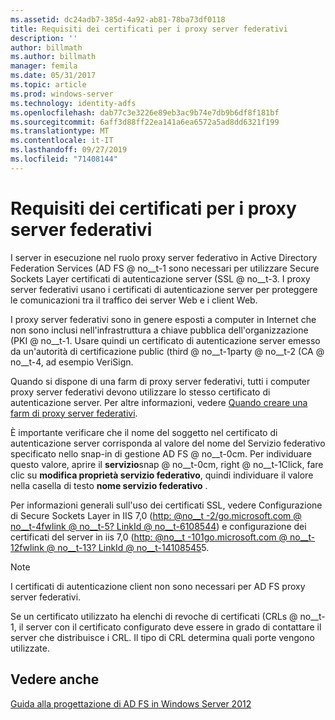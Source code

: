 ```yaml
---
ms.assetid: dc24adb7-385d-4a92-ab81-78ba73df0118
title: Requisiti dei certificati per i proxy server federativi
description: ''
author: billmath
ms.author: billmath
manager: femila
ms.date: 05/31/2017
ms.topic: article
ms.prod: windows-server
ms.technology: identity-adfs
ms.openlocfilehash: dab77c3e3226e89eb3ac9b74e7db9b6df8f181bf
ms.sourcegitcommit: 6aff3d88ff22ea141a6ea6572a5ad8dd6321f199
ms.translationtype: MT
ms.contentlocale: it-IT
ms.lasthandoff: 09/27/2019
ms.locfileid: "71408144"
---
```

# <a name="certificate-requirements-for-federation-server-proxies"></a>Requisiti dei certificati per i proxy server federativi

I server in esecuzione nel ruolo proxy server federativo in Active Directory Federation Services \(AD FS @ no__t-1 sono necessari per utilizzare Secure Sockets Layer certificati di autenticazione server \(SSL @ no__t-3. I proxy server federativi usano i certificati di autenticazione server per proteggere le comunicazioni tra il traffico dei server Web e i client Web.  
  
I proxy server federativi sono in genere esposti a computer in Internet che non sono inclusi nell'infrastruttura a chiave pubblica dell'organizzazione \(PKI @ no__t-1. Usare quindi un certificato di autenticazione server emesso da un'autorità di certificazione public \(third @ no__t-1party @ no__t-2 \(CA @ no__t-4, ad esempio VeriSign.  
  
Quando si dispone di una farm di proxy server federativi, tutti i computer proxy server federativi devono utilizzare lo stesso certificato di autenticazione server. Per altre informazioni, vedere [Quando creare una farm di proxy server federativi](When-to-Create-a-Federation-Server-Proxy-Farm.md).  
  
È importante verificare che il nome del soggetto nel certificato di autenticazione server corrisponda al valore del nome del Servizio federativo specificato nello snap-in di gestione AD FS @ no__t-0cm. Per individuare questo valore, aprire il **servizio**snap @ no__t-0cm, right @ no__t-1Click, fare clic su **modifica proprietà servizio federativo**, quindi individuare il valore nella casella di testo **nome servizio federativo** .  
  
Per informazioni generali sull'uso dei certificati SSL, vedere Configurazione di Secure Sockets Layer in IIS 7,0 \([http: @no__t -2\/go.microsoft.com @ no__t-4fwlink @ no__t-5? LinkId @ no__t-6108544](https://go.microsoft.com/fwlink/?LinkID=108544)\) e configurazione dei certificati del server in iis 7,0 \([http: @no__t -101go.microsoft.com @ no__t-12fwlink @ no__t-13? LinkId @ no__t-14108545](https://go.microsoft.com/fwlink/?LinkID=108545)5.  
  
> [!NOTE]  
> I certificati di autenticazione client non sono necessari per AD FS proxy server federativi.  
  
Se un certificato utilizzato ha elenchi di revoche di certificati \(CRLs @ no__t-1, il server con il certificato configurato deve essere in grado di contattare il server che distribuisce i CRL. Il tipo di CRL determina quali porte vengono utilizzate.  
  
## <a name="see-also"></a>Vedere anche
[Guida alla progettazione di AD FS in Windows Server 2012](AD-FS-Design-Guide-in-Windows-Server-2012.md)

